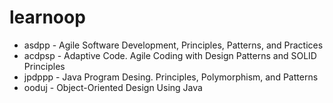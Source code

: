 # learnoop

* asdpp - Agile Software Development, Principles, Patterns, and Practices
* acdpsp - Adaptive Code. Agile Coding with Design Patterns and SOLID Principles
* jpdppp - Java Program Desing. Principles, Polymorphism, and Patterns
* ooduj - Object-Oriented Design Using Java

